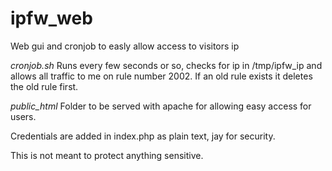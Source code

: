 # ipfw_web
Web gui and cronjob to easly allow access to visitors ip

*cronjob.sh*
Runs every few seconds or so, checks for ip in /tmp/ipfw_ip and allows all traffic to me on rule number 2002.
If an old rule exists it deletes the old rule first.

*public_html*
Folder to be served with apache for allowing easy access for users.

Credentials are added in index.php as plain text, jay for security.

This is not meant to protect anything sensitive.
